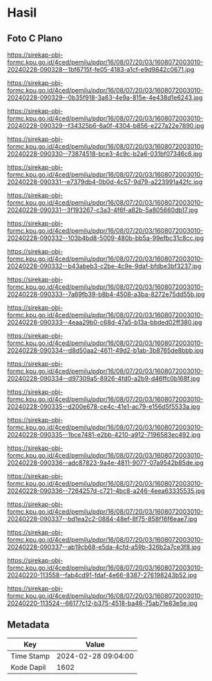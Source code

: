 # Hasil

## Foto C Plano

https://sirekap-obj-formc.kpu.go.id/4ced/pemilu/pdpr/16/08/07/20/03/1608072003010-20240228-090328--1bf6715f-fe05-4183-a1cf-e9d9842c0671.jpg

https://sirekap-obj-formc.kpu.go.id/4ced/pemilu/pdpr/16/08/07/20/03/1608072003010-20240228-090329--0b35f918-3a63-4e9a-815e-4e438d1e6243.jpg

https://sirekap-obj-formc.kpu.go.id/4ced/pemilu/pdpr/16/08/07/20/03/1608072003010-20240228-090329--f34325b6-6a0f-4304-b856-e227a22e7890.jpg

https://sirekap-obj-formc.kpu.go.id/4ced/pemilu/pdpr/16/08/07/20/03/1608072003010-20240228-090330--73874518-bce3-4c9c-b2a6-031bf07346c6.jpg

https://sirekap-obj-formc.kpu.go.id/4ced/pemilu/pdpr/16/08/07/20/03/1608072003010-20240228-090331--e7379db4-0b0d-4c57-9d79-a223991a42fc.jpg

https://sirekap-obj-formc.kpu.go.id/4ced/pemilu/pdpr/16/08/07/20/03/1608072003010-20240228-090331--3f193267-c3a3-4f6f-a82b-5a805660db17.jpg

https://sirekap-obj-formc.kpu.go.id/4ced/pemilu/pdpr/16/08/07/20/03/1608072003010-20240228-090332--103b4bd8-5009-480b-bb5a-99efbc31c8cc.jpg

https://sirekap-obj-formc.kpu.go.id/4ced/pemilu/pdpr/16/08/07/20/03/1608072003010-20240228-090332--b43abeb3-c2be-4c9e-9daf-bfdbe3bf3237.jpg

https://sirekap-obj-formc.kpu.go.id/4ced/pemilu/pdpr/16/08/07/20/03/1608072003010-20240228-090333--7a69fb39-b8b4-4508-a3ba-8272e75dd55b.jpg

https://sirekap-obj-formc.kpu.go.id/4ced/pemilu/pdpr/16/08/07/20/03/1608072003010-20240228-090333--4eaa29b0-c68d-47a5-b13a-bbded02ff380.jpg

https://sirekap-obj-formc.kpu.go.id/4ced/pemilu/pdpr/16/08/07/20/03/1608072003010-20240228-090334--d8d50aa2-4611-49d2-b1ab-3b8765de8bbb.jpg

https://sirekap-obj-formc.kpu.go.id/4ced/pemilu/pdpr/16/08/07/20/03/1608072003010-20240228-090334--d97309a5-8926-4fd0-a2b9-d46ffc0b168f.jpg

https://sirekap-obj-formc.kpu.go.id/4ced/pemilu/pdpr/16/08/07/20/03/1608072003010-20240228-090335--d200e678-ce4c-41e1-ac79-e156d5f5533a.jpg

https://sirekap-obj-formc.kpu.go.id/4ced/pemilu/pdpr/16/08/07/20/03/1608072003010-20240228-090335--1bce7481-e2bb-4210-a912-7196583ec492.jpg

https://sirekap-obj-formc.kpu.go.id/4ced/pemilu/pdpr/16/08/07/20/03/1608072003010-20240228-090336--adc87823-9a4e-4811-9077-07a9542b85de.jpg

https://sirekap-obj-formc.kpu.go.id/4ced/pemilu/pdpr/16/08/07/20/03/1608072003010-20240228-090336--7264257d-c721-4bc8-a246-4eea63335535.jpg

https://sirekap-obj-formc.kpu.go.id/4ced/pemilu/pdpr/16/08/07/20/03/1608072003010-20240228-090337--bd1ea2c2-0884-48ef-8f75-858f16f6eae7.jpg

https://sirekap-obj-formc.kpu.go.id/4ced/pemilu/pdpr/16/08/07/20/03/1608072003010-20240228-090337--ab19cb68-e5da-4cfd-a59b-326b2a7ce3f8.jpg

https://sirekap-obj-formc.kpu.go.id/4ced/pemilu/pdpr/16/08/07/20/03/1608072003010-20240220-113558--fab4cd91-fdaf-4e66-8387-276198243b52.jpg

https://sirekap-obj-formc.kpu.go.id/4ced/pemilu/pdpr/16/08/07/20/03/1608072003010-20240220-113524--66177c12-b375-4518-ba46-75ab71e83e5e.jpg


## Metadata

| Key        | Value               |
| ---------- | ------------------- |
| Time Stamp | 2024-02-28 09:04:00 |
| Kode Dapil | 1602                |



